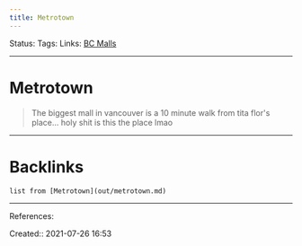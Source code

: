 ```yaml
---
title: Metrotown
---
```

Status: 
Tags: 
Links: [BC Malls](out/bc-malls.md)
___
# Metrotown
> The biggest mall in vancouver is a 10 minute walk from tita flor's place... holy shit is this the place lmao
___
# Backlinks
```dataview
list from [Metrotown](out/metrotown.md)
```
___
References:

Created:: 2021-07-26 16:53
